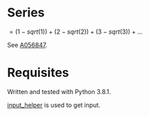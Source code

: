 # Series
$= (1 - sqrt(1)) + (2 - sqrt(2)) + (3 - sqrt(3)) + ...$

See [A056847](https://oeis.org/A056847).

# Requisites
Written and tested with Python 3.8.1.

[input_helper](https://github.com/XPhyro/input_helper) is used to get input.
